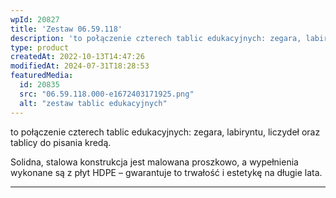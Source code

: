 ```yaml
---
wpId: 20827
title: 'Zestaw 06.59.118'
description: 'to połączenie czterech tablic edukacyjnych: zegara, labiryntu, liczydeł oraz tablicy do pisania kredą. Solidna, stalowa konstrukcja jest malowana proszkowo, a wypełnienia wykonane są z płyt HDPE – gwarantuje to trwałość i estetykę na długie lata.'
type: product
createdAt: 2022-10-13T14:47:26
modifiedAt: 2024-07-31T18:28:53
featuredMedia:
  id: 20835
  src: "06.59.118.000-e1672403171925.png"
  alt: "zestaw tablic edukacyjnych"
---
```



to połączenie czterech tablic edukacyjnych: zegara, labiryntu, liczydeł oraz tablicy do pisania kredą.

Solidna, stalowa konstrukcja jest malowana proszkowo, a wypełnienia wykonane są z płyt HDPE – gwarantuje to trwałość i estetykę na długie lata.

* * *